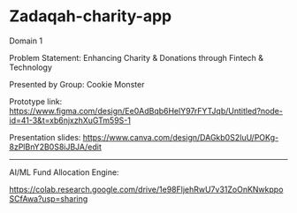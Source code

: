 # Zadaqah-charity-app
Domain 1 

Problem Statement: Enhancing Charity & Donations through Fintech & Technology

Presented by Group: Cookie Monster

Prototype link: https://www.figma.com/design/Ee0AdBqb6HelY97rFYTJqb/Untitled?node-id=41-3&t=xb6njxzhXuGTm59S-1

Presentation slides: https://www.canva.com/design/DAGkb0S2IuU/POKg-8zPlBnY2B0S8iJBJA/edit

_________________________________________________________________________________________________________________
AI/ML Fund Allocation Engine:

https://colab.research.google.com/drive/1e98FljehRwU7v31ZoOnKNwkppoSCfAwa?usp=sharing
